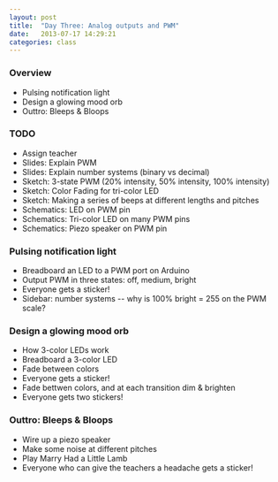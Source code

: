 ```yaml
---
layout: post
title:  "Day Three: Analog outputs and PWM"
date:   2013-07-17 14:29:21
categories: class
---
```


### Overview

* Pulsing notification light
* Design a glowing mood orb
* Outtro: Bleeps & Bloops

### TODO

* Assign teacher
* Slides: Explain PWM
* Slides: Explain number systems (binary vs decimal)
* Sketch: 3-state PWM (20% intensity, 50% intensity, 100% intensity)
* Sketch: Color Fading for tri-color LED
* Sketch: Making a series of beeps at different lengths and pitches
* Schematics: LED on PWM pin
* Schematics: Tri-color LED on many PWM pins
* Schematics: Piezo speaker on PWM pin

### Pulsing notification light

* Breadboard an LED to a PWM port on Arduino
* Output PWM in three states: off, medium, bright
* Everyone gets a sticker!
* Sidebar: number systems -- why is 100% bright = 255 on the PWM scale?

### Design a glowing mood orb

* How 3-color LEDs work
* Breadboard a 3-color LED
* Fade between colors
* Everyone gets a sticker!
* Fade bettwen colors, and at each transition dim & brighten
* Everyone gets two stickers!

### Outtro: Bleeps & Bloops

* Wire up a piezo speaker
* Make some noise at different pitches
* Play Marry Had a Little Lamb
* Everyone who can give the teachers a headache gets a sticker!

